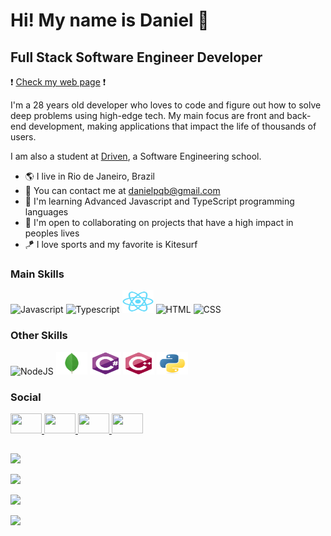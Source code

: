 Hi! My name is Daniel 👋
==========================

Full Stack Software Engineer Developer
-----------------------------

❗ [Check my web page](https://danielpqb.github.io/profile/) ❗

I'm a 28 years old developer who loves to code and figure out how to solve deep problems using high-edge tech.
My main focus are front and back-end development, making applications that impact the life of thousands of users.

I am also a student at [Driven](https://www.driven.com.br/), a Software Engineering school.

* 🌎 I live in Rio de Janeiro, Brazil
* 📧 You can contact me at [danielpqb@gmail.com](mailto:danielpqb@gmail.com)
* 🧠 I'm learning Advanced Javascript and TypeScript programming languages
* 🤝 I'm open to collaborating on projects that have a high impact in peoples lives
* 🪁 I love sports and my favorite is Kitesurf

### Main Skills

<div>
    <img src="https://raw.githubusercontent.com/danielcranney/readme-generator/main/public/icons/skills/javascript-colored.svg"
        width="50" height="36" alt="Javascript" />
    <img src="https://raw.githubusercontent.com/danielcranney/readme-generator/main/public/icons/skills/typescript-colored.svg"
        width="50" height="36" alt="Typescript" />
    <img src="https://raw.githubusercontent.com/devicons/devicon/master/icons/react/react-original.svg" width="50"
        height="36" alt="React" />
    <img src="https://raw.githubusercontent.com/danielcranney/readme-generator/main/public/icons/skills/html5-colored.svg"
        width="50" height="36" alt="HTML" />
    <img src="https://raw.githubusercontent.com/danielcranney/readme-generator/main/public/icons/skills/css3-colored.svg"
        width="50" height="36" alt="CSS" />
</div>

### Other Skills

<div>
    <img src="https://raw.githubusercontent.com/danielcranney/readme-generator/main/public/icons/skills/nodejs-colored.svg"
        width="50" height="36" alt="NodeJS" />
    <img src="https://raw.githubusercontent.com/devicons/devicon/master/icons/mongodb/mongodb-original.svg" width="50"
        height="36" alt="MongoDB" />
    <img src="https://raw.githubusercontent.com/devicons/devicon/master/icons/csharp/csharp-original.svg" width="50"
        height="36" alt="C#" />
    <img src="https://raw.githubusercontent.com/devicons/devicon/master/icons/cplusplus/cplusplus-original.svg"
        width="50" height="36" alt="C" />
    <img src="https://raw.githubusercontent.com/devicons/devicon/master/icons/python/python-original.svg" width="50"
        height="36" alt="Python" />
</div>

### Social

<div>
    <a href="mailto:danielpqb@gmail.com" target="_blank" rel="noreferrer">
        <img src="https://raw.githubusercontent.com/maurodesouza/profile-readme-generator/master/src/assets/icons/social/gmail/default.svg"
            width="50" height="32" />
    </a>
    <a href="https://discord.com/users/" target="_blank" rel="noreferrer">
        <img src="https://raw.githubusercontent.com/danielcranney/readme-generator/main/public/icons/socials/discord.svg"
            width="50" height="32" />
    </a>
    <a href="https://www.linkedin.com/in/daniel-pq-barros" target="_blank" rel="noreferrer">
        <img src="https://raw.githubusercontent.com/danielcranney/readme-generator/main/public/icons/socials/linkedin.svg"
            width="50" height="32" />
    </a>
    <a href="https://www.instagram.com/danielpqb/" target="_blank" rel="noreferrer">
        <img src="https://raw.githubusercontent.com/maurodesouza/profile-readme-generator/master/src/assets/icons/social/instagram/default.svg"
            width="50" height="32" />
    </a>


</div>

##

<a href="https://github.com/danielpqb?tab=followers" target="_blank" rel="noreferrer"><img
        src="https://img.shields.io/github/followers/danielpqb?logo=github&style=for-the-badge&color=3382ed&labelColor=171717" /></a>

<a href="http://www.github.com/danielpqb"><img
        src="https://github-readme-stats.vercel.app/api?username=danielpqb&show_icons=true&hide=&count_private=true&title_color=3382ed&text_color=ffffff&icon_color=3382ed&bg_color=171717&hide_border=true&show_icons=true" /></a>

<a href="http://www.github.com/danielpqb"><img
        src="https://github-readme-streak-stats.herokuapp.com/?user=danielpqb&stroke=ffffff&background=171717&ring=3382ed&fire=3382ed&currStreakNum=ffffff&currStreakLabel=3382ed&sideNums=ffffff&sideLabels=ffffff&dates=ffffff&hide_border=true" /></a>

<a href="https://github.com/danielpqb"><img
        src="https://github-readme-stats.vercel.app/api/top-langs/?username=danielpqb&layout=compact&title_color=3382ed&text_color=ffffff&icon_color=3382ed&bg_color=171717&hide_border=true&locale=en&custom_title=Top%20%Languages" /></a>
